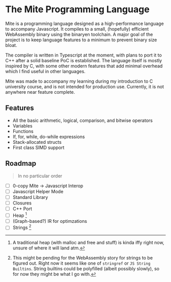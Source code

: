 # The Mite Programming Language

Mite is a programming language designed as a high-performance language to accompany Javascript. It compiles to a small, (hopefully) efficient WebAssembly binary using the binaryen toolchain. A major goal of the project is to keep language features to a minimum to prevent binary size bloat.

The compiler is written in Typescript at the moment, with plans to port it to C++ after a solid baseline PoC is established. The language itself is mostly inspired by C, with some other modern features that add minimal overhead which I find useful in other languages.

Mite was made to accompany my learning during my introduction to C university course, and is not intended for production use. Currently, it is not anywhere near feature complete.

## Features

-   All the basic arithmetic, logical, comparison, and bitwise operators
-   Variables
-   Functions
-   If, for, while, do-while expressions
-   Stack-allocated structs
-   First class SIMD support

## Roadmap

> In no particular order

-   [ ] 0-copy Mite -> Javascript Interop
-   [ ] Javascript Helper Mode
-   [ ] Standard Library
-   [ ] Closures
-   [ ] C++ Port
-   [ ] Heap [^1]
-   [ ] (Graph-based?) IR for optimzations
-   [ ] Strings [^2]

[^1]: A traditional heap (with malloc and free and stuff) is kinda iffy right now, unsure of where it will land atm.
[^2]: This might be pending for the WebAssembly story for strings to be figured out. Right now it seems like one of `stringref` or `JS String Builtins`. String builtins could be polyfilled (albeit possibly slowly), so for now they might be what I go with.
